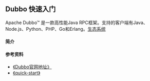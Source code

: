## Dubbo 快速入门
Apache Dubbo™ 是一款高性能Java RPC框架。支持的客户端有Java、Node.js、Python、PHP、Go和Erlang。[生态系统](http://dubbo.apache.org/zh-cn/community/index.html)

#### 简介




#### 参考资料
+ [《Dubbo官网地址》](http://dubbo.apache.org/zh-cn/)
+ [《quick-start》](http://dubbo.apache.org/zh-cn/docs/user/quick-start.html)